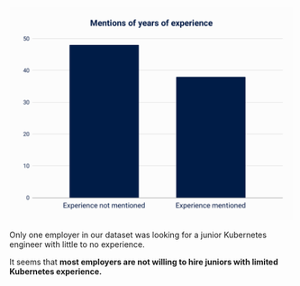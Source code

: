![Years of experience mentions](assets/years-of-experience.svg)

Only one employer in our dataset was looking for a junior Kubernetes engineer with little to no experience.

It seems that **most employers are not willing to hire juniors with limited Kubernetes experience.**
